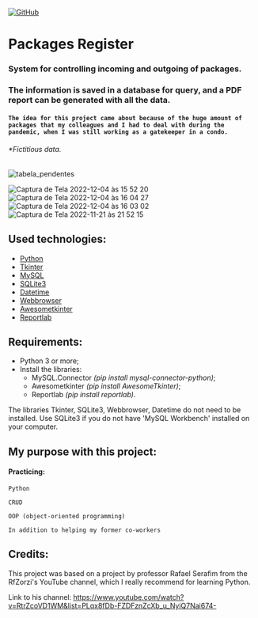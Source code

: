 [![GitHub](https://img.shields.io/github/license/franciscocezar/proj_encomendas?style=plastic)](https://github.com/franciscocezar/proj_encomendas/blob/main/LICENSE)
# Packages Register
### System for controlling incoming and outgoing of packages.
### The information is saved in a database for query, and a PDF report can be generated with all the data.

#### `The idea for this project came about because of the huge amount of packages that my colleagues and I had to deal with during the pandemic, when I was still working as a gatekeeper in a condo.`
###### *Fictitious data.

![tabela_pendentes](https://user-images.githubusercontent.com/102926017/203186373-d30f6c47-f5a9-426f-9fd0-1e4fea6528ae.png)

![Captura de Tela 2022-12-04 às 15 52 20](https://user-images.githubusercontent.com/102926017/205509704-68983ee9-1783-4257-9cea-663c09e100f0.png)
![Captura de Tela 2022-12-04 às 16 04 27](https://user-images.githubusercontent.com/102926017/205510363-085632a9-af81-46c9-883e-5e4cb7b3c32c.png)
![Captura de Tela 2022-12-04 às 16 03 02](https://user-images.githubusercontent.com/102926017/205510366-fa4f0f90-4def-4dcc-aa02-f921e756778e.png)
![Captura de Tela 2022-11-21 às 21 52 15](https://user-images.githubusercontent.com/102926017/203187881-23e1ba20-29d1-465e-8942-0b2f0cbe270d.png)
##



## Used technologies:

* [Python](https://www.python.org/)
* [Tkinter](https://docs.python.org/3/library/tkinter.html)
* [MySQL](https://dev.mysql.com/doc/)
* [SQLite3](https://docs.python.org/3/library/sqlite3.html)
* [Datetime](https://docs.python.org/3/library/datetime.html)
* [Webbrowser](https://docs.python.org/3/library/webbrowser.html)
* [Awesometkinter](https://pypi.org/project/AwesomeTkinter/)
* [Reportlab](https://pypi.org/project/reportlab/)

## Requirements:

* Python 3 or more;
* Install the libraries: 
  - MySQL.Connector _(pip install mysql-connector-python)_;
  - Awesometkinter  _(pip install AwesomeTkinter)_;
  - Reportlab       _(pip install reportlab)_.

The libraries Tkinter, SQLite3, Webbrowser, Datetime do not need to be installed. Use SQLite3 if you do not have 'MySQL Workbench' installed on your computer.


## My purpose with this project:
#### Practicing:
   `Python`
   
   `CRUD`
   
   `OOP (object-oriented programming)`
   
   `In addition to helping my former co-workers`
   
## Credits:
This project was based on a project by professor Rafael Serafim from the RfZorzi's YouTube channel, which I really recommend for learning Python.

Link to his channel: https://www.youtube.com/watch?v=RtrZcoVD1WM&list=PLqx8fDb-FZDFznZcXb_u_NyiQ7Nai674-
  


